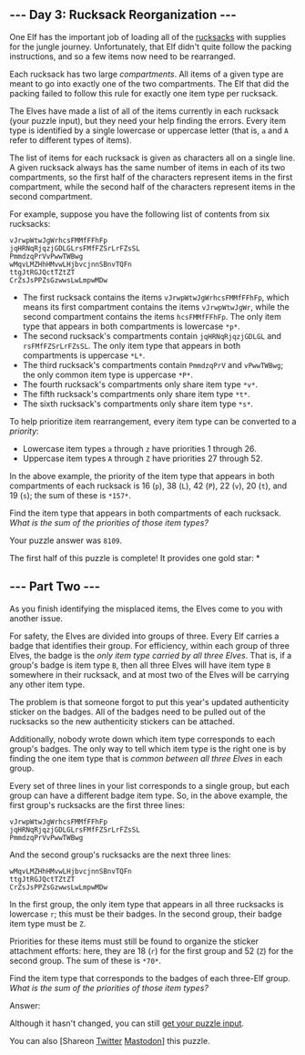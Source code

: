 \--- Day 3: Rucksack Reorganization ---
----------

One Elf has the important job of loading all of
the [rucksacks](https://en.wikipedia.org/wiki/Rucksack) with supplies for the jungle
journey. Unfortunately, that Elf didn't quite follow the packing instructions, and so a
few items now need to be rearranged.

Each rucksack has two large *compartments*. All items of a given type are meant to go
into exactly one of the two compartments. The Elf that did the packing failed to follow
this rule for exactly one item type per rucksack.

The Elves have made a list of all of the items currently in each rucksack (your puzzle
input), but they need your help finding the errors. Every item type is identified by a
single lowercase or uppercase letter (that is, `a` and `A` refer to different types of
items).

The list of items for each rucksack is given as characters all on a single line. A given
rucksack always has the same number of items in each of its two compartments, so the
first half of the characters represent items in the first compartment, while the second
half of the characters represent items in the second compartment.

For example, suppose you have the following list of contents from six rucksacks:

```
vJrwpWtwJgWrhcsFMMfFFhFp
jqHRNqRjqzjGDLGLrsFMfFZSrLrFZsSL
PmmdzqPrVvPwwTWBwg
wMqvLMZHhHMvwLHjbvcjnnSBnvTQFn
ttgJtRGJQctTZtZT
CrZsJsPPZsGzwwsLwLmpwMDw

```

* The first rucksack contains the items `vJrwpWtwJgWrhcsFMMfFFhFp`, which means its
  first compartment contains the items `vJrwpWtwJgWr`, while the second compartment
  contains the items `hcsFMMfFFhFp`. The only item type that appears in both
  compartments is lowercase `*p*`.
* The second rucksack's compartments contain `jqHRNqRjqzjGDLGL` and `rsFMfFZSrLrFZsSL`.
  The only item type that appears in both compartments is uppercase `*L*`.
* The third rucksack's compartments contain `PmmdzqPrV` and `vPwwTWBwg`; the only common
  item type is uppercase `*P*`.
* The fourth rucksack's compartments only share item type `*v*`.
* The fifth rucksack's compartments only share item type `*t*`.
* The sixth rucksack's compartments only share item type `*s*`.

To help prioritize item rearrangement, every item type can be converted to a *priority*:

* Lowercase item types `a` through `z` have priorities 1 through 26.
* Uppercase item types `A` through `Z` have priorities 27 through 52.

In the above example, the priority of the item type that appears in both compartments of
each rucksack is 16 (`p`), 38 (`L`), 42 (`P`), 22 (`v`), 20 (`t`), and 19 (`s`); the sum
of these is `*157*`.

Find the item type that appears in both compartments of each rucksack. *What is the sum
of the priorities of those item types?*

Your puzzle answer was `8109`.

The first half of this puzzle is complete! It provides one gold star: \*

\--- Part Two ---
----------

As you finish identifying the misplaced items, the Elves come to you with another issue.

For safety, the Elves are divided into groups of three. Every Elf carries a badge that
identifies their group. For efficiency, within each group of three Elves, the badge is
the *only item type carried by all three Elves*. That is, if a group's badge is item
type `B`, then all three Elves will have item type `B` somewhere in their rucksack, and
at most two of the Elves will be carrying any other item type.

The problem is that someone forgot to put this year's updated authenticity sticker on
the badges. All of the badges need to be pulled out of the rucksacks so the new
authenticity stickers can be attached.

Additionally, nobody wrote down which item type corresponds to each group's badges. The
only way to tell which item type is the right one is by finding the one item type that
is *common between all three Elves* in each group.

Every set of three lines in your list corresponds to a single group, but each group can
have a different badge item type. So, in the above example, the first group's rucksacks
are the first three lines:

```
vJrwpWtwJgWrhcsFMMfFFhFp
jqHRNqRjqzjGDLGLrsFMfFZSrLrFZsSL
PmmdzqPrVvPwwTWBwg

```

And the second group's rucksacks are the next three lines:

```
wMqvLMZHhHMvwLHjbvcjnnSBnvTQFn
ttgJtRGJQctTZtZT
CrZsJsPPZsGzwwsLwLmpwMDw

```

In the first group, the only item type that appears in all three rucksacks is
lowercase `r`; this must be their badges. In the second group, their badge item type
must be `Z`.

Priorities for these items must still be found to organize the sticker attachment
efforts: here, they are 18 (`r`) for the first group and 52 (`Z`) for the second group.
The sum of these is `*70*`.

Find the item type that corresponds to the badges of each three-Elf group. *What is the
sum of the priorities of those item types?*

Answer:

Although it hasn't changed, you can still [get your puzzle input](3/input).

You can
also [Shareon [Twitter](https://twitter.com/intent/tweet?text=I%27ve+completed+Part+One+of+%22Rucksack+Reorganization%22+%2D+Day+3+%2D+Advent+of+Code+2022&url=https%3A%2F%2Fadventofcode%2Ecom%2F2022%2Fday%2F3&related=ericwastl&hashtags=AdventOfCode) [Mastodon](javascript:void(0);)]
this puzzle.